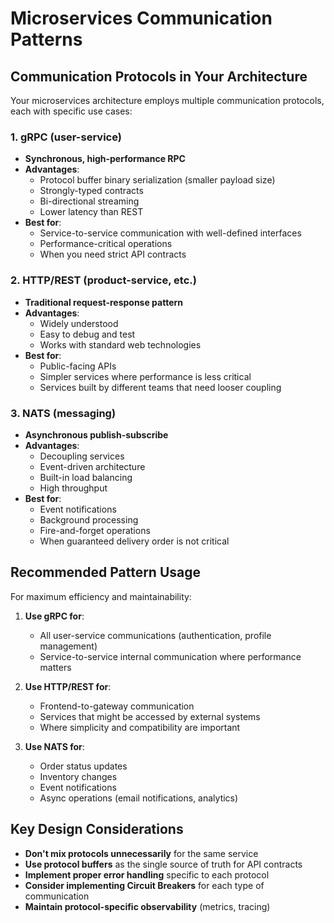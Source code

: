 # Microservices Communication Patterns

## Communication Protocols in Your Architecture

Your microservices architecture employs multiple communication protocols, each with specific use cases:

### 1. gRPC (user-service)
- **Synchronous, high-performance RPC**
- **Advantages**:
  - Protocol buffer binary serialization (smaller payload size)
  - Strongly-typed contracts
  - Bi-directional streaming
  - Lower latency than REST
- **Best for**: 
  - Service-to-service communication with well-defined interfaces
  - Performance-critical operations
  - When you need strict API contracts

### 2. HTTP/REST (product-service, etc.)
- **Traditional request-response pattern**
- **Advantages**:
  - Widely understood
  - Easy to debug and test
  - Works with standard web technologies
- **Best for**:
  - Public-facing APIs
  - Simpler services where performance is less critical
  - Services built by different teams that need looser coupling

### 3. NATS (messaging)
- **Asynchronous publish-subscribe**
- **Advantages**:
  - Decoupling services
  - Event-driven architecture
  - Built-in load balancing
  - High throughput
- **Best for**:
  - Event notifications
  - Background processing
  - Fire-and-forget operations
  - When guaranteed delivery order is not critical

## Recommended Pattern Usage

For maximum efficiency and maintainability:

1. **Use gRPC for**:
   - All user-service communications (authentication, profile management)
   - Service-to-service internal communication where performance matters

2. **Use HTTP/REST for**:
   - Frontend-to-gateway communication
   - Services that might be accessed by external systems
   - Where simplicity and compatibility are important

3. **Use NATS for**:
   - Order status updates
   - Inventory changes
   - Event notifications
   - Async operations (email notifications, analytics)

## Key Design Considerations

- **Don't mix protocols unnecessarily** for the same service
- **Use protocol buffers** as the single source of truth for API contracts
- **Implement proper error handling** specific to each protocol
- **Consider implementing Circuit Breakers** for each type of communication
- **Maintain protocol-specific observability** (metrics, tracing)